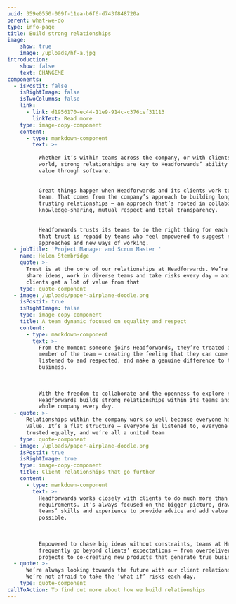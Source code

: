 ```yaml
---
uuid: 359e0550-009f-11ea-b6f6-d743f848720a
parent: what-we-do
type: info-page
title: Build strong relationships
image:
    show: true
    image: /uploads/hf-a.jpg
introduction:
    show: false
    text: CHANGEME
components:
  - isPostit: false
    isRightImage: false
    isTwoColumns: false
    link:
      - link: d1956170-ec44-11e9-914c-c376cef31113
        linkText: Read more
    type: image-copy-component
    content:
      - type: markdown-component
        text: >-
    
          Whether it’s within teams across the company, or with clients across the
          world, strong relationships are key to Headforwards’ ability to create
          value through software.
    
    
          Great things happen when Headforwards and its clients work together as one
          team. That comes from the company’s approach to building long-lasting,
          trusting relationships – an approach that’s rooted in collaboration,
          knowledge-sharing, mutual respect and total transparency. 
    
    
          Headforwards trusts its teams to do the right thing for each client, and
          that trust is repaid by teams who feel empowered to suggest new ideas, new
          approaches and new ways of working.
  - jobTitle: 'Project Manager and Scrum Master '
    name: Helen Stembridge
    quote: >-
      Trust is at the core of our relationships at Headforwards. We’re free to
      share ideas, work in diverse teams and take risks every day – and our
      clients get a lot of value from that
    type: quote-component
  - image: /uploads/paper-airplane-doodle.png
    isPostit: true
    isRightImage: false
    type: image-copy-component
    title: A team dynamic focused on equality and respect
    content:
      - type: markdown-component
        text: >-
          From the moment someone joins Headforwards, they’re treated as a valued
          member of the team – creating the feeling that they can come to work, be
          listened to and respected, and make a genuine difference to the client’s
          business.
    
    
    
          With the freedom to collaborate and the openness to explore new ideas,
          Headforwards builds strong relationships within its teams and across the
          whole company every day.
  - quote: >-
      Relationships within the company work so well because everyone has equal
      value. It’s a flat structure – everyone is listened to, everyone is
      trusted equally, and we’re all a united team
    type: quote-component
  - image: /uploads/paper-airplane-doodle.png
    isPostit: true
    isRightImage: true
    type: image-copy-component
    title: Client relationships that go further
    content:
      - type: markdown-component
        text: >-
          Headforwards works closely with clients to do much more than deliver to
          requirements. It’s always focused on the bigger picture, drawing on its
          teams’ skills and experience to provide advice and add value wherever
          possible.
    
    
    
          Empowered to chase big ideas without constraints, teams at Headforwards
          frequently go beyond clients’ expectations – from overdelivering on
          projects to co-creating new products that generate true business value.
  - quote: >-
      We’re always looking towards the future with our client relationships.
      We’re not afraid to take the ‘what if’ risks each day. 
    type: quote-component
callToAction: To find out more about how we build relationships
---
```



